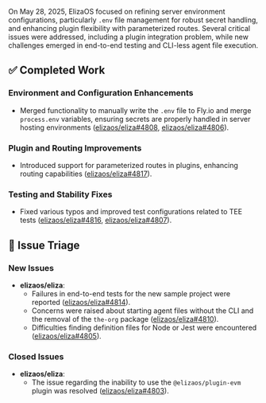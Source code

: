 On May 28, 2025, ElizaOS focused on refining server environment configurations, particularly `.env` file management for robust secret handling, and enhancing plugin flexibility with parameterized routes. Several critical issues were addressed, including a plugin integration problem, while new challenges emerged in end-to-end testing and CLI-less agent file execution.

## ✅ Completed Work
### Environment and Configuration Enhancements
*   Merged functionality to manually write the `.env` file to Fly.io and merge `process.env` variables, ensuring secrets are properly handled in server hosting environments ([elizaos/eliza#4808](https://github.com/elizaos/eliza/pull/4808), [elizaos/eliza#4806](https://github.com/elizaos/eliza/pull/4806)).

### Plugin and Routing Improvements
*   Introduced support for parameterized routes in plugins, enhancing routing capabilities ([elizaos/eliza#4817](https://github.com/elizaos/eliza/pull/4817)).

### Testing and Stability Fixes
*   Fixed various typos and improved test configurations related to TEE tests ([elizaos/eliza#4816](https://github.com/elizaos/eliza/pull/4816), [elizaos/eliza#4807](https://github.com/elizaos/eliza/pull/4807)).

## 🐞 Issue Triage
### New Issues
*   **elizaos/eliza**:
    *   Failures in end-to-end tests for the new sample project were reported ([elizaos/eliza#4814](https://github.com/elizaos/eliza/issues/4814)).
    *   Concerns were raised about starting agent files without the CLI and the removal of the `the-org` package ([elizaos/eliza#4810](https://github.com/elizaos/eliza/issues/4810)).
    *   Difficulties finding definition files for Node or Jest were encountered ([elizaos/eliza#4805](https://github.com/elizaos/eliza/issues/4805)).

### Closed Issues
*   **elizaos/eliza**:
    *   The issue regarding the inability to use the `@elizaos/plugin-evm` plugin was resolved ([elizaos/eliza#4803](https://github.com/elizaos/eliza/issues/4803)).